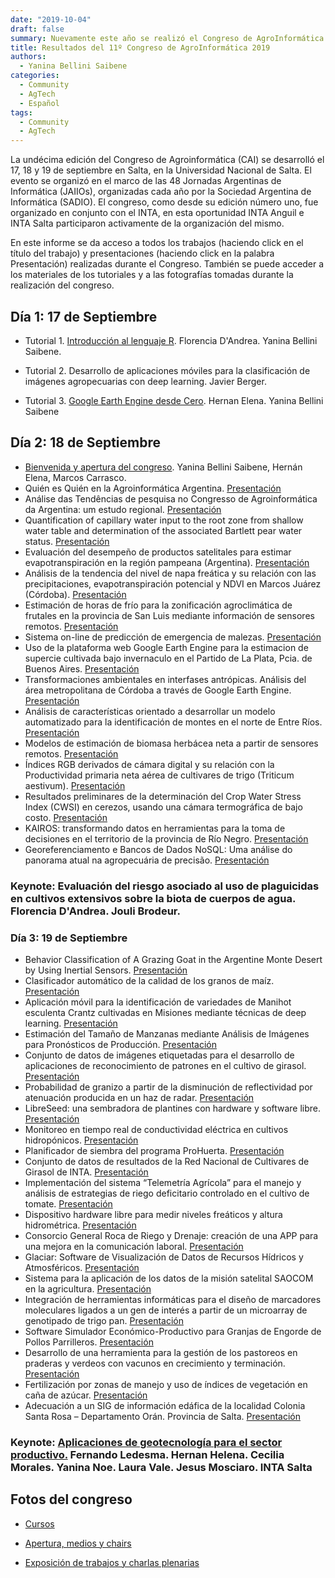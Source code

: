 ```yaml
---
date: "2019-10-04"
draft: false
summary: Nuevamente este año se realizó el Congreso de AgroInformática en el marco de las 48 Jornadas Argentinas de Informática que se realizan en la ciudad de Salta. Es la primera vez que el congreso visita la región NOA de nuestro país, con el objetivo de acercar este espacio científico académico a los grupos de investigación y desarrollo de la región. Este año además de los dos días tradicionales de exposición de trabajos y disertaciones, se realizó un día extra con tutoriales sobre tecnologías y herramientas informáticas para aplicar a la producción agropecuaria. Este informe presenta el material de cada día, presentaciones y trabajos de esta 11º edición del congreso.
title: Resultados del 11º Congreso de AgroInformática 2019
authors: 
  - Yanina Bellini Saibene
categories:
  - Community
  - AgTech
  - Español
tags: 
  - Community
  - AgTech
---
```



La undécima edición del Congreso de Agroinformática (CAI) se desarrolló el 17, 18 y 19 de septiembre en Salta, en la Universidad Nacional de Salta. El evento se organizó en el marco de las 48 Jornadas Argentinas de Informática (JAIIOs), organizadas cada año por la Sociedad Argentina de Informática (SADIO). El congreso, como desde su edición número uno, fue organizado en conjunto con el INTA, en esta oportunidad INTA Anguil e INTA Salta participaron activamente de la organización del mismo.

En este informe se da acceso a todos los trabajos (haciendo click en el título del trabajo) y presentaciones (haciendo click en la palabra Presentación) realizadas durante el Congreso. También se puede acceder a los materiales de los tutoriales y a las fotografías tomadas durante la realización del congreso.

## Día 1: 17 de Septiembre

* Tutorial 1. [Introducción al lenguaje R](https://flor14.github.io/r_cai_2019/).  Florencia D'Andrea. Yanina Bellini Saibene.

* Tutorial 2. Desarrollo de aplicaciones móviles para la clasificación de imágenes agropecuarias con deep learning. Javier Berger.

* Tutorial 3. [Google Earth Engine desde Cero](https://yabellini.netlify.app/courses/gee_course/). Hernan Elena. Yanina Bellini Saibene

## Día 2: 18 de Septiembre

* [Bienvenida y apertura del congreso](https://inta.gob.ar/sites/default/files/presentacioncai2019.pdf). Yanina Bellini Saibene, Hernán Elena, Marcos Carrasco.
* Quién es Quién en la Agroinformática Argentina. [Presentación](https://inta.gob.ar/sites/default/files/01_quien_es_quien.pdf)
* Análise das Tendências de pesquisa no Congresso de Agroinformática da Argentina: um estudo regional. [Presentación](https://inta.gob.ar/sites/default/files/02_analise_das_tendencias.pdf)
* Quantification of capillary water input to the root zone from shallow water table and determination of the associated Bartlett pear water status. [Presentación](https://inta.gob.ar/sites/default/files/presentacion_manueco_cai_2019.pdf)
* Evaluación del desempeño de productos satelitales para estimar evapotranspiración en la región pampeana (Argentina). [Presentación](https://inta.gob.ar/sites/default/files/evaluacion_del_desempeno_de_productos.pdf)
* Análisis de la tendencia del nivel de napa freática y su relación con las precipitaciones, evapotranspiración potencial y NDVI en Marcos Juárez (Córdoba). [Presentación](https://inta.gob.ar/sites/default/files/ovando_analisis_de_la_tendencia_del_nivel_de_napa_freatica_.pdf)
* Estimación de horas de frío para la zonificación agroclimática de frutales en la provincia de San Luis mediante información de sensores remotos. [Presentación](https://inta.gob.ar/sites/default/files/gimenez_cai_2019_mie18_1130.pdf)
* Sistema on-line de predicción de emergencia de malezas. [Presentación](https://inta.gob.ar/sites/default/files/sistema_on-line_de_prediccion_de_emergencia_de_malezas.pdf)
* Uso de la plataforma web Google Earth Engine para la estimacion de supercie cultivada bajo invernaculo en el Partido de La Plata, Pcia. de Buenos Aires. [Presentación](https://inta.gob.ar/sites/default/files/estimacion_de_superficie_de_invernaculos_en_el_partido_de_la_plata_mediante_dos_algoritmos_de_inteligencia_artificial_en_la_plataforma_google_earth_engine.pdf)
* Transformaciones ambientales en interfases antrópicas. Análisis del área metropolitana de Córdoba a través de Google Earth Engine. [Presentación](https://inta.gob.ar/sites/default/files/celiz_maidana_transformaciones_de_interfases_antropicas_gee.pdf)
* Análisis de características orientado a desarrollar un modelo automatizado para la identificación de montes en el norte de Entre Ríos. [Presentación](https://inta.gob.ar/sites/default/files/bulatovich-_caracterizacion_de_bosques_nativos.-1.pdf)
* Modelos de estimación de biomasa herbácea neta a partir de sensores remotos. [Presentación](https://inta.gob.ar/sites/default/files/modelos_de_estimacion.pdf)
* Índices RGB derivados de cámara digital y su relación con la Productividad primaria neta aérea de cultivares de trigo (Triticum aestivum). [Presentación](https://inta.gob.ar/sites/default/files/tiedemannjl_cai_2019_trigo.pdf)
* Resultados preliminares de la determinación del Crop Water Stress Index (CWSI) en cerezos, usando una cámara termográfica de bajo costo. [Presentación](https://inta.gob.ar/sites/default/files/carrasco_benavides_et_al_cerezos.pdf)
* KAIROS: transformando datos en herramientas para la toma de decisiones en el territorio de la provincia de Río Negro. [Presentación](https://inta.gob.ar/sites/default/files/montenegro_et_al_pdf_cai_18_9_2019_kairos.pdf)
* Georeferenciamento e Bancos de Dados NoSQL: Uma análise do panorama atual na agropecuária de precisão. [Presentación](https://inta.gob.ar/sites/default/files/05_georeferenciamento_bancos_no_sql.pdf)

### Keynote: Evaluación del riesgo asociado al uso de plaguicidas en cultivos extensivos sobre la biota de cuerpos de agua. Florencia D'Andrea. Jouli Brodeur.

### Día 3: 19 de Septiembre

* Behavior Classification of A Grazing Goat in the Argentine Monte Desert by Using Inertial Sensors. [Presentación](https://inta.gob.ar/sites/default/files/paez_-_behavior_classification_of_a_grazing_goat_in_the_argentine_monte_desert_by_using_inertial_sensors.pdf)
* Clasificador automático de la calidad de los granos de maíz. [Presentación](https://inta.gob.ar/sites/default/files/cai_-_2019-09-19_09.15_-_clasificador_automatico_de_la_calidad_de_los_granos_de_maiz.pdf)
* Aplicación móvil para la identificación de variedades de Manihot esculenta Crantz cultivadas en  Misiones mediante técnicas de deep learning. [Presentación](https://inta.gob.ar/sites/default/files/tamada_alejandro-11degcai-48degjaiio_mandioca.pdf)
* Estimación del Tamaño de Manzanas mediante Análisis de Imágenes para Pronósticos de Producción. [Presentación](https://inta.gob.ar/sites/default/files/delbrio_et_al_pdf_cai_19_9_2019_manzanas.pdf)
* Conjunto de datos de imágenes etiquetadas para el desarrollo de aplicaciones de reconocimiento de patrones en el cultivo de girasol. [Presentación](https://inta.gob.ar/sites/default/files/hacia_el_desarrollo_de_un_conjunto_de_datos_de_imagenes_etiquetadas_para_el_desarrollo_del_reconocimiento_de_imagenes_en_el_cultivo_de_girasol.pdf)
* Probabilidad de granizo a partir de la disminución de reflectividad por atenuación producida en un haz de radar. [Presentación](https://inta.gob.ar/sites/default/files/presentacion_cai_2019_mezher.pdf)
* LibreSeed: una sembradora de plantines con hardware y software libre. [Presentación](https://inta.gob.ar/sites/default/files/laguia_-_libreseed.pdf)
* Monitoreo en tiempo real de conductividad eléctrica en cultivos hidropónicos. [Presentación](https://inta.gob.ar/sites/default/files/hidroponicos_wurm_cai_2019.pdf)
* Planificador de siembra del programa ProHuerta.  [Presentación](https://inta.gob.ar/sites/default/files/juan_caldera_-_planificador_prohuerta_.pdf)
* Conjunto de datos de resultados de la Red Nacional de Cultivares de Girasol de INTA. [Presentación](https://inta.gob.ar/sites/default/files/juan_caldera_-_conjuntos_de_datos_girasol.pdf)
* Implementación del sistema “Telemetría Agrícola” para el manejo y análisis de estrategias de riego deficitario controlado en el cultivo de tomate. [Presentación](https://inta.gob.ar/sites/default/files/teleagricola_rdc_tomate_cai2019.pdf)
* Dispositivo hardware libre para medir niveles freáticos y altura hidrométrica. [Presentación](https://inta.gob.ar/sites/default/files/elopezcai2019_niveles_freaticos.pdf)
* Consorcio General Roca de Riego y Drenaje: creación de una APP para una mejora en la comunicación laboral. [Presentación](https://inta.gob.ar/sites/default/files/app_consorcio_de_riego.pdf)
* Glaciar: Software de Visualización de Datos de Recursos Hídricos y Atmosféricos. [Presentación](https://inta.gob.ar/sites/default/files/jaiio_cai_2019_-_inchausti_-_glaciar_software.pdf)
* Sistema para la aplicación de los datos de la misión satelital SAOCOM en la agricultura. [Presentación](https://inta.gob.ar/sites/default/files/20190919_124500_saocom_hlozza.pdf)
* Integración de herramientas informáticas para el diseño de marcadores moleculares ligados a un gen de interés a partir de un microarray de genotipado de trigo pan. [Presentación](https://inta.gob.ar/sites/default/files/integracion_de_herramientas_informaticas_para_el_diseno_de_marcadores_kasp_sct.pdf)
* Software Simulador Económico-Productivo para Granjas de Engorde de Pollos Parrilleros. [Presentación](https://inta.gob.ar/sites/default/files/presentacion_cai_2019_-_simulador_economico-productivo_para_granjas_de_parrilleros.pdf)
* Desarrollo de una herramienta para la gestión de los pastoreos en praderas y verdeos con vacunos en crecimiento y terminación. [Presentación](https://inta.gob.ar/sites/default/files/santiago_lombardo_cai_2019_enpastoreo.pdf)
* Fertilización por zonas de manejo y uso de índices de vegetación en caña de azúcar. [Presentación](https://inta.gob.ar/sites/default/files/hugo_fernandez_cai_2019.pdf)
* Adecuación a un SIG de información edáfica de la localidad Colonia Santa Rosa – Departamento Orán. Provincia de Salta. [Presentación](https://inta.gob.ar/sites/default/files/adecuacion_de_un_sig_-_santa_rosa_-_gonzalez-cai.pdf)

### Keynote: [Aplicaciones de geotecnología para el sector productivo.](https://inta.gob.ar/sites/default/files/rrnn_inta_cai.pdf) Fernando Ledesma. Hernan Helena. Cecilia Morales. Yanina Noe. Laura Vale. Jesus Mosciaro. INTA Salta

## Fotos del congreso

* [Cursos](https://inta.gob.ar/sites/default/files/album_de_fotografias_cursos.pdf)

* [Apertura, medios y chairs](https://inta.gob.ar/sites/default/files/album_de_fotografias_aperturaychairs.pdf)

* [Exposición de trabajos y charlas plenarias](https://inta.gob.ar/sites/default/files/album_de_fotografias_exposiciones.pdf)
